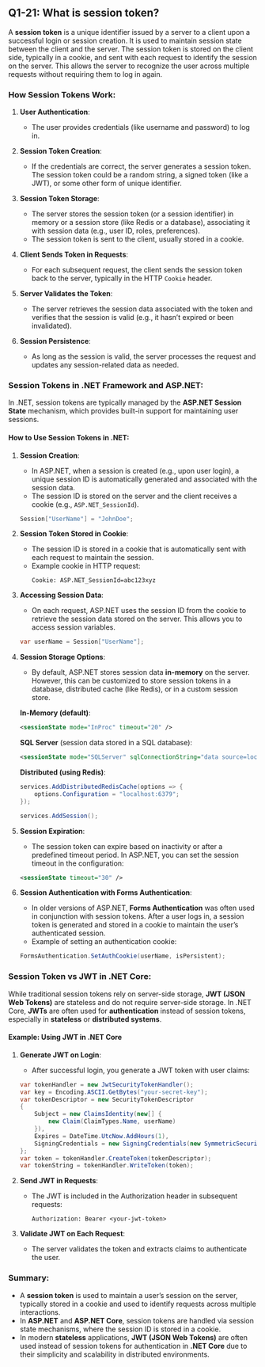 ## Q1-21: What is session token?

A **session token** is a unique identifier issued by a server to a client upon a successful login or session creation. It is used to maintain session state between the client and the server. The session token is stored on the client side, typically in a cookie, and sent with each request to identify the session on the server. This allows the server to recognize the user across multiple requests without requiring them to log in again.

### How Session Tokens Work:
1. **User Authentication**:
   - The user provides credentials (like username and password) to log in.
   
2. **Session Token Creation**:
   - If the credentials are correct, the server generates a session token. The session token could be a random string, a signed token (like a JWT), or some other form of unique identifier.
   
3. **Session Token Storage**:
   - The server stores the session token (or a session identifier) in memory or a session store (like Redis or a database), associating it with session data (e.g., user ID, roles, preferences).
   - The session token is sent to the client, usually stored in a cookie.

4. **Client Sends Token in Requests**:
   - For each subsequent request, the client sends the session token back to the server, typically in the HTTP `Cookie` header.
   
5. **Server Validates the Token**:
   - The server retrieves the session data associated with the token and verifies that the session is valid (e.g., it hasn’t expired or been invalidated).

6. **Session Persistence**:
   - As long as the session is valid, the server processes the request and updates any session-related data as needed.

### Session Tokens in .NET Framework and ASP.NET:
In .NET, session tokens are typically managed by the **ASP.NET Session State** mechanism, which provides built-in support for maintaining user sessions.

#### How to Use Session Tokens in .NET:
1. **Session Creation**:
   - In ASP.NET, when a session is created (e.g., upon user login), a unique session ID is automatically generated and associated with the session data.
   - The session ID is stored on the server and the client receives a cookie (e.g., `ASP.NET_SessionId`).
   
   ```csharp
   Session["UserName"] = "JohnDoe";
   ```

2. **Session Token Stored in Cookie**:
   - The session ID is stored in a cookie that is automatically sent with each request to maintain the session.
   - Example cookie in HTTP request:
     ```http
     Cookie: ASP.NET_SessionId=abc123xyz
     ```

3. **Accessing Session Data**:
   - On each request, ASP.NET uses the session ID from the cookie to retrieve the session data stored on the server. This allows you to access session variables.
   
   ```csharp
   var userName = Session["UserName"];
   ```

4. **Session Storage Options**:
   - By default, ASP.NET stores session data **in-memory** on the server. However, this can be customized to store session tokens in a database, distributed cache (like Redis), or in a custom session store.
   
   **In-Memory (default)**:
   ```xml
   <sessionState mode="InProc" timeout="20" />
   ```
   
   **SQL Server** (session data stored in a SQL database):
   ```xml
   <sessionState mode="SQLServer" sqlConnectionString="data source=localhost;user id=sa;password=pass" />
   ```

   **Distributed (using Redis)**:
   ```csharp
   services.AddDistributedRedisCache(options => {
       options.Configuration = "localhost:6379";
   });

   services.AddSession();
   ```

5. **Session Expiration**:
   - The session token can expire based on inactivity or after a predefined timeout period. In ASP.NET, you can set the session timeout in the configuration:
   
   ```xml
   <sessionState timeout="30" />
   ```

6. **Session Authentication with Forms Authentication**:
   - In older versions of ASP.NET, **Forms Authentication** was often used in conjunction with session tokens. After a user logs in, a session token is generated and stored in a cookie to maintain the user’s authenticated session.
   - Example of setting an authentication cookie:
   
   ```csharp
   FormsAuthentication.SetAuthCookie(userName, isPersistent);
   ```

### Session Token vs JWT in .NET Core:
While traditional session tokens rely on server-side storage, **JWT (JSON Web Tokens)** are stateless and do not require server-side storage. In .NET Core, **JWTs** are often used for **authentication** instead of session tokens, especially in **stateless** or **distributed systems**.

#### Example: Using JWT in .NET Core
1. **Generate JWT on Login**:
   - After successful login, you generate a JWT token with user claims:
   
   ```csharp
   var tokenHandler = new JwtSecurityTokenHandler();
   var key = Encoding.ASCII.GetBytes("your-secret-key");
   var tokenDescriptor = new SecurityTokenDescriptor
   {
       Subject = new ClaimsIdentity(new[] {
           new Claim(ClaimTypes.Name, userName)
       }),
       Expires = DateTime.UtcNow.AddHours(1),
       SigningCredentials = new SigningCredentials(new SymmetricSecurityKey(key), SecurityAlgorithms.HmacSha256Signature)
   };
   var token = tokenHandler.CreateToken(tokenDescriptor);
   var tokenString = tokenHandler.WriteToken(token);
   ```

2. **Send JWT in Requests**:
   - The JWT is included in the Authorization header in subsequent requests:
     ```http
     Authorization: Bearer <your-jwt-token>
     ```

3. **Validate JWT on Each Request**:
   - The server validates the token and extracts claims to authenticate the user.

### Summary:
- A **session token** is used to maintain a user’s session on the server, typically stored in a cookie and used to identify requests across multiple interactions.
- In **ASP.NET** and **ASP.NET Core**, session tokens are handled via session state mechanisms, where the session ID is stored in a cookie.
- In modern **stateless** applications, **JWT (JSON Web Tokens)** are often used instead of session tokens for authentication in **.NET Core** due to their simplicity and scalability in distributed environments.